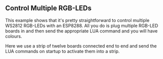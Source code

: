 Control Multiple RGB-LEDs
-------------------------

This example shows that it's pretty straightforward to control multiple 
WS2812 RGB-LEDs with an ESP8288. All you do is plug multiple RGB-LED boards
in and then send the appropriate LUA command and you will have colours.

Here we use a strip of twelve boards connected end to end and send the LUA
commands on startup to activate them into a strip.


